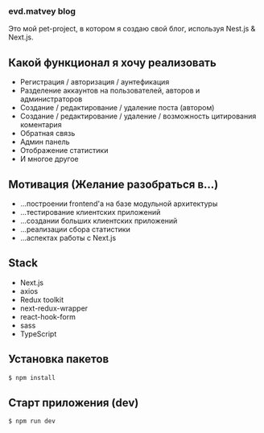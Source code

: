 ### evd.matvey blog

Это мой pet-project, в котором я создаю свой блог, используя Nest.js & Next.js.

## Какой функционал я хочу реализовать

- Регистрация / авторизация / аунтефикация
- Разделение аккаунтов на пользователей, авторов и администраторов
- Создание / редактирование / удаление поста (автором)
- Создание / редактирование / удаление / возможность цитирования коментария
- Обратная связь
- Админ панель
- Отображение статистики
- И многое другое

## Мотивация (Желание разобраться в...)

- ...построении frontend'а на базе модульной архитектуры
- ...тестирование клиентских приложений
- ...создании больших клиентских приложений
- ...реализации сбора статистики
- ...аспектах работы с Next.js

## Stack

- Next.js
- axios
- Redux toolkit
- next-redux-wrapper
- react-hook-form
- sass
- TypeScript

## Установка пакетов

```bash
$ npm install
```

## Старт приложения (dev)

```bash
$ npm run dev
```
